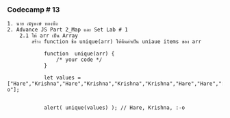 ### Codecamp # 13
    1. นาย ณัฐพงษ์ ทองพึง
    2. Advance JS Part 2_Map และ Set Lab # 1
        2.1 ให้ arr เป็น Array
            สร้าง function ชื่อ unique(arr) ให้คืนค่าเป็น uniaue items ของ arr

                function  unique(arr) {
                    /* your code */
                }

                let values = ["Hare","Krishna","Hare","Krishna","Krishna","Krishna","Hare","Hare",":-o"];


                alert( unique(values) ); // Hare, Krishna, :-o